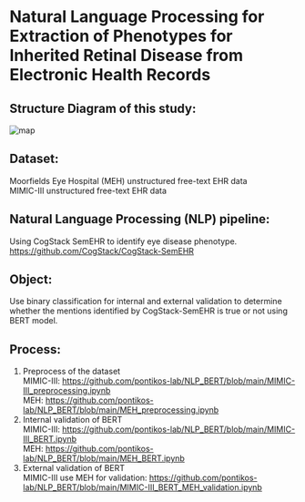 # Natural Language Processing for Extraction of Phenotypes for Inherited Retinal Disease from Electronic Health Records
## Structure Diagram of this study:
![map](https://user-images.githubusercontent.com/88321656/131142342-d007fabe-ff6f-4503-bbde-d5b68a8d37b7.jpeg)

## Dataset:
Moorfields Eye Hospital (MEH) unstructured free-text EHR data<br/>
MIMIC-III unstructured free-text EHR data<br/>
## Natural Language Processing (NLP) pipeline:
Using CogStack SemEHR to identify eye disease phenotype.<br/>
https://github.com/CogStack/CogStack-SemEHR
## Object:
Use binary classification for internal and external validation to determine whether the mentions identified by CogStack-SemEHR is true or not using BERT model.
## Process:
1. Preprocess of the dataset<br/>
    MIMIC-III: https://github.com/pontikos-lab/NLP_BERT/blob/main/MIMIC-III_preprocessing.ipynb<br/>
    MEH: https://github.com/pontikos-lab/NLP_BERT/blob/main/MEH_preprocessing.ipynb
2. Internal validation of BERT<br/>
    MIMIC-III: https://github.com/pontikos-lab/NLP_BERT/blob/main/MIMIC-III_BERT.ipynb<br/>
    MEH: https://github.com/pontikos-lab/NLP_BERT/blob/main/MEH_BERT.ipynb
3. External validation of BERT<br/>
    MIMIC-III use MEH for validation: https://github.com/pontikos-lab/NLP_BERT/blob/main/MIMIC-III_BERT_MEH_validation.ipynb
